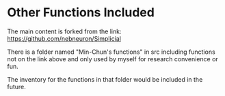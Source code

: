 # Other Functions Included

The main content is forked from the link: https://github.com/nebneuron/Simplicial

There is a folder named "Min-Chun's functions" in src including functions not on the link above and only used by myself for research convenience or fun.

The inventory for the functions in that folder would be included in the future.


